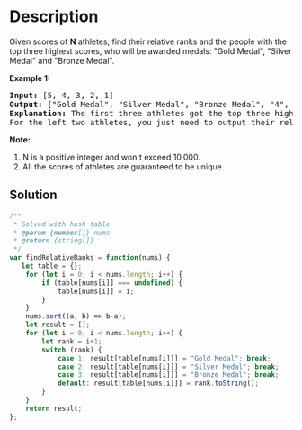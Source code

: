 # Description

Given scores of **N** athletes, find their relative ranks and the people with the top three highest scores, who will be awarded medals: "Gold Medal", "Silver Medal" and "Bronze Medal".

**Example 1:**
<pre>
<b>Input:</b> [5, 4, 3, 2, 1]
<b>Output:</b> ["Gold Medal", "Silver Medal", "Bronze Medal", "4", "5"]
<b>Explanation:</b> The first three athletes got the top three highest scores, so they got "Gold Medal", "Silver Medal" and "Bronze Medal". 
For the left two athletes, you just need to output their relative ranks according to their scores.
</pre>
**Note:**
1. N is a positive integer and won't exceed 10,000.
2. All the scores of athletes are guaranteed to be unique.

## Solution
```javascript
/**
 * Solved with hash table
 * @param {number[]} nums
 * @return {string[]}
 */
var findRelativeRanks = function(nums) {
   let table = {};
    for (let i = 0; i < nums.length; i++) {
        if (table[nums[i]] === undefined) {
            table[nums[i]] = i;
        }
    }
    nums.sort((a, b) => b-a);
    let result = [];
    for (let i = 0; i < nums.length; i++) {
        let rank = i+1;
        switch (rank) {
            case 1: result[table[nums[i]]] = "Gold Medal"; break;
            case 2: result[table[nums[i]]] = "Silver Medal"; break;
            case 3: result[table[nums[i]]] = "Bronze Medal"; break;
            default: result[table[nums[i]]] = rank.toString();
        }
    }
    return result;
};
```